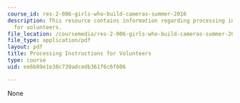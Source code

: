 ```yaml
---
course_id: res-2-006-girls-who-build-cameras-summer-2016
description: This resource contains information regarding processing instructions
  for volunteers.
file_location: /coursemedia/res-2-006-girls-who-build-cameras-summer-2016/ee6b89e1e38c739adcedb361f6c6f606_MITRES_2_006SUM16_Process.pdf
file_type: application/pdf
layout: pdf
title: Processing Instructions for Volunteers
type: course
uid: ee6b89e1e38c739adcedb361f6c6f606

---
```

None